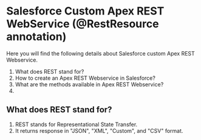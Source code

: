 # Salesforce Custom Apex REST WebService (@RestResource annotation)

Here you will find the following details about Salesforce custom Apex REST Webservice.

<ol type="1">
<li>What does REST stand for?</li>
<li>How to create an Apex REST Webservice in Salesforce?</li>
<li>What are the methods available in Apex REST Webservice?</li>
<li></li>
</ol>

## What does REST stand for?

<ol type="1">
<li>REST stands for Representational State Transfer.</li>
<li>It returns response in "JSON", "XML", "Custom", and "CSV" format.</li>
</ol>
